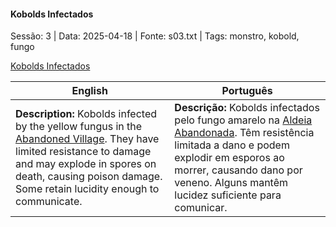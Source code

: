 
#### Kobolds Infectados

Sessão: 3 | Data: 2025-04-18 | Fonte: s03.txt | Tags: monstro, kobold, fungo

[Kobolds Infectados](kobolds_infectados.png)

| English | Português |
|---------|-----------|
| **Description:** Kobolds infected by the yellow fungus in the [Abandoned Village](aldeia_abandonada.md). They have limited resistance to damage and may explode in spores on death, causing poison damage. Some retain lucidity enough to communicate. | **Descrição:** Kobolds infectados pelo fungo amarelo na [Aldeia Abandonada](aldeia_abandonada.md). Têm resistência limitada a dano e podem explodir em esporos ao morrer, causando dano por veneno. Alguns mantêm lucidez suficiente para comunicar. |



















